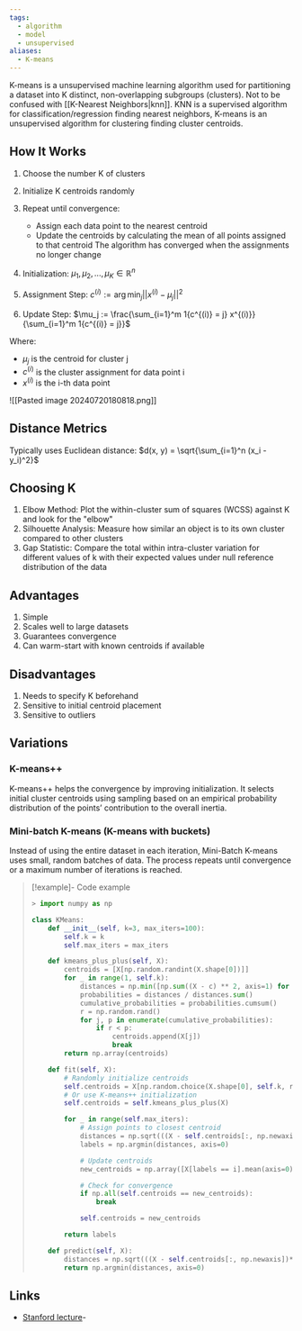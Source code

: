 ```yaml
---
tags:
  - algorithm
  - model
  - unsupervised
aliases:
  - K-means
---
```

K-means is a unsupervised machine learning algorithm used for partitioning a dataset into K distinct, non-overlapping subgroups (clusters).
Not to be confused with [[K-Nearest Neighbors|knn]]. KNN is a supervised algorithm for classification/regression finding nearest neighbors, K-means is an unsupervised algorithm for clustering finding cluster centroids.

## How It Works

1. Choose the number K of clusters
2. Initialize K centroids randomly
3. Repeat until convergence:
	- Assign each data point to the nearest centroid
	- Update the centroids by calculating the mean of all points assigned to that centroid
The algorithm has converged when the assignments no longer change

1. Initialization: $\mu_1, \mu_2, ..., \mu_K \in \mathbb{R}^n$
2. Assignment Step: $c^{(i)} := \arg\min_j ||x^{(i)} - \mu_j||^2$
3. Update Step: $\mu_j := \frac{\sum_{i=1}^m 1{c^{(i)} = j} x^{(i)}}{\sum_{i=1}^m 1{c^{(i)} = j}}$

Where:

- $\mu_j$ is the centroid for cluster j
- $c^{(i)}$ is the cluster assignment for data point i
- $x^{(i)}$ is the i-th data point

![[Pasted image 20240720180818.png]]

## Distance Metrics
Typically uses Euclidean distance: $d(x, y) = \sqrt{\sum_{i=1}^n (x_i - y_i)^2}$

## Choosing K

1. Elbow Method: Plot the within-cluster sum of squares (WCSS) against K and look for the "elbow"
2. Silhouette Analysis: Measure how similar an object is to its own cluster compared to other clusters
3. Gap Statistic: Compare the total within intra-cluster variation for different values of k with their expected values under null reference distribution of the data

## Advantages

1. Simple
2. Scales well to large datasets
3. Guarantees convergence
4. Can warm-start with known centroids if available

## Disadvantages

1. Needs to specify K beforehand
2. Sensitive to initial centroid placement
5. Sensitive to outliers

## Variations
### K-means++
K-means++ helps the convergence by improving initialization. It selects initial cluster centroids using sampling based on an empirical probability distribution of the points’ contribution to the overall inertia.
### Mini-batch K-means (K-means with buckets)
Instead of using the entire dataset in each iteration, Mini-Batch K-means uses small, random batches of data. The process repeats until convergence or a maximum number of iterations is reached.

> [!example]- Code example
> ```python
>> import numpy as np
> 
> class KMeans:
>     def __init__(self, k=3, max_iters=100):
>         self.k = k
>         self.max_iters = max_iters
> 
>     def kmeans_plus_plus(self, X):
>         centroids = [X[np.random.randint(X.shape[0])]]
>         for _ in range(1, self.k):
>             distances = np.min([np.sum((X - c) ** 2, axis=1) for c in centroids], axis=0)
>             probabilities = distances / distances.sum()
>             cumulative_probabilities = probabilities.cumsum()
>             r = np.random.rand()
>             for j, p in enumerate(cumulative_probabilities):
>                 if r < p:
>                     centroids.append(X[j])
>                     break
>         return np.array(centroids)
> 
>     def fit(self, X):
>         # Randomly initialize centroids
>         self.centroids = X[np.random.choice(X.shape[0], self.k, replace=False)]
>         # Or use K-means++ initialization
>         self.centroids = self.kmeans_plus_plus(X)
> 
>         for _ in range(self.max_iters):
>             # Assign points to closest centroid
>             distances = np.sqrt(((X - self.centroids[:, np.newaxis])**2).sum(axis=2))
>             labels = np.argmin(distances, axis=0)
> 
>             # Update centroids
>             new_centroids = np.array([X[labels == i].mean(axis=0) for i in range(self.k)])
> 
>             # Check for convergence
>             if np.all(self.centroids == new_centroids):
>                 break
> 
>             self.centroids = new_centroids
> 
>         return labels
> 
>     def predict(self, X):
>         distances = np.sqrt(((X - self.centroids[:, np.newaxis])**2).sum(axis=2))
>         return np.argmin(distances, axis=0)

## Links
- [Stanford lecture](https://stanford.edu/~cpiech/cs221/handouts/kmeans.html)- 